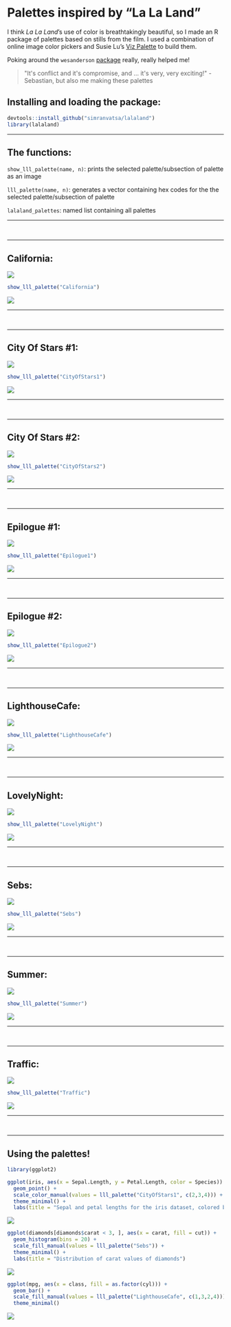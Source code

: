 # Palettes inspired by “La La Land”

I think *La La Land*’s use of color is breathtakingly beautiful, so I
made an R package of palettes based on stills from the film. I used a
combination of online image color pickers and Susie Lu’s [Viz
Palette](https://projects.susielu.com/viz-palette) to build
    them.

Poking around the `wesanderson` [package](https://github.com/karthik/wesanderson) really, really helped me!

> "It's conflict and it's compromise, and ... it's very, very exciting!" - Sebastian, but also me making these palettes

## Installing and loading the package:

``` r
devtools::install_github("simranvatsa/lalaland")
library(lalaland)
```

-----

## The functions:

`show_lll_palette(name, n)`: prints the selected palette/subsection of
palette as an image

`lll_palette(name, n)`: generates a vector containing hex codes for the
the selected palette/subsection of palette

`lalaland_palettes`: named list containing all palettes

-----

<br/>

-----

## California:

![](stills/california.jpeg)

``` r
show_lll_palette("California")
```

![](README_files/figure-gfm/unnamed-chunk-3-1.png)<!-- -->

-----

<br/>

-----

## City Of Stars \#1:

![](stills/cityofstars1.jpeg)

``` r
show_lll_palette("CityOfStars1")
```

![](README_files/figure-gfm/unnamed-chunk-4-1.png)<!-- -->

-----

<br/>

-----

## City Of Stars \#2:

![](stills/cityofstars2.jpeg)

``` r
show_lll_palette("CityOfStars2")
```

![](README_files/figure-gfm/unnamed-chunk-5-1.png)<!-- -->

-----

<br/>

-----

## Epilogue \#1:

![](stills/epilogue1.jpeg)

``` r
show_lll_palette("Epilogue1")
```

![](README_files/figure-gfm/unnamed-chunk-6-1.png)<!-- -->

-----

<br/>

-----

## Epilogue \#2:

![](stills/epilogue2.jpeg)

``` r
show_lll_palette("Epilogue2")
```

![](README_files/figure-gfm/unnamed-chunk-7-1.png)<!-- -->

-----

<br/>

-----

## LighthouseCafe:

![](stills/lighthousecafe.jpeg)

``` r
show_lll_palette("LighthouseCafe")
```

![](README_files/figure-gfm/unnamed-chunk-8-1.png)<!-- -->

-----

<br/>

-----

## LovelyNight:

![](stills/lovelynight.jpeg)

``` r
show_lll_palette("LovelyNight")
```

![](README_files/figure-gfm/unnamed-chunk-9-1.png)<!-- -->

-----

<br/>

-----

## Sebs:

![](stills/sebs.jpeg)

``` r
show_lll_palette("Sebs")
```

![](README_files/figure-gfm/unnamed-chunk-10-1.png)<!-- -->

-----

<br/>

-----

## Summer:

![](stills/summer.jpeg)

``` r
show_lll_palette("Summer")
```

![](README_files/figure-gfm/unnamed-chunk-11-1.png)<!-- -->

-----

<br/>

-----

## Traffic:

![](stills/traffic.jpeg)

``` r
show_lll_palette("Traffic")
```

![](README_files/figure-gfm/unnamed-chunk-12-1.png)<!-- -->

-----

<br/>

-----

## Using the palettes\!

``` r
library(ggplot2)

ggplot(iris, aes(x = Sepal.Length, y = Petal.Length, color = Species)) +
  geom_point() +
  scale_color_manual(values = lll_palette("CityOfStars1", c(2,3,4))) +
  theme_minimal() +
  labs(title = "Sepal and petal lengths for the iris dataset, colored by species")
```

![](README_files/figure-gfm/unnamed-chunk-13-1.png)<!-- -->

``` r
ggplot(diamonds[diamonds$carat < 3, ], aes(x = carat, fill = cut)) +
  geom_histogram(bins = 20) +
  scale_fill_manual(values = lll_palette("Sebs")) +
  theme_minimal() +
  labs(title = "Distribution of carat values of diamonds")
```

![](README_files/figure-gfm/unnamed-chunk-13-2.png)<!-- -->

``` r
ggplot(mpg, aes(x = class, fill = as.factor(cyl))) +
  geom_bar() +
  scale_fill_manual(values = lll_palette("LighthouseCafe", c(1,3,2,4))) +
  theme_minimal()
```

![](README_files/figure-gfm/unnamed-chunk-13-3.png)<!-- -->
